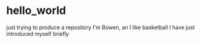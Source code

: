 # hello_world
just trying to produce a repository
I'm Bowen, an I like basketball
I have just introduced myself briefly
